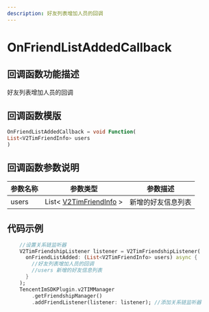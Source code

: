 ```yaml
---
description: 好友列表增加人员的回调
---
```


# OnFriendListAddedCallback

## 回调函数功能描述

好友列表增加人员的回调

## 回调函数模版

```dart
OnFriendListAddedCallback = void Function(
List<V2TimFriendInfo> users
)
```

## 回调函数参数说明

| 参数名称  | 参数类型                                                                | 参数描述      |
| ----- | ------------------------------------------------------------------- | --------- |
| users | List< [V2TimFriendInfo](../guan-jian-lei/user/v2timfriendinfo.md) > | 新增的好友信息列表 |

## 代码示例

```dart
    //设置关系链监听器
    V2TimFriendshipListener listener = V2TimFriendshipListener(
      onFriendListAdded: (List<V2TimFriendInfo> users) async {
        //好友列表增加人员的回调
        //users 新增的好友信息列表
      }
    );
    TencentImSDKPlugin.v2TIMManager
        .getFriendshipManager()
        .addFriendListener(listener: listener); //添加关系链监听器
```
